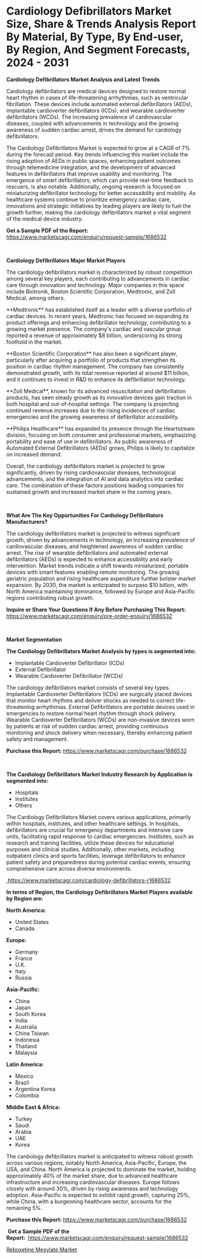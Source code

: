 <p><h1>Cardiology Defibrillators Market Size, Share & Trends Analysis Report By Material, By Type, By End-user, By Region, And Segment Forecasts, 2024 - 2031</h1></p><p><strong>Cardiology Defibrillators Market Analysis and Latest Trends</strong></p>
<p><p>Cardiology defibrillators are medical devices designed to restore normal heart rhythm in cases of life-threatening arrhythmias, such as ventricular fibrillation. These devices include automated external defibrillators (AEDs), implantable cardioverter defibrillators (ICDs), and wearable cardioverter defibrillators (WCDs). The increasing prevalence of cardiovascular diseases, coupled with advancements in technology and the growing awareness of sudden cardiac arrest, drives the demand for cardiology defibrillators.</p><p>The Cardiology Defibrillators Market is expected to grow at a CAGR of 7% during the forecast period. Key trends influencing this market include the rising adoption of AEDs in public spaces, enhancing patient outcomes through telemedicine integration, and the development of advanced features in defibrillators that improve usability and monitoring. The emergence of smart defibrillators, which can provide real-time feedback to rescuers, is also notable. Additionally, ongoing research is focused on miniaturizing defibrillator technology for better accessibility and mobility. As healthcare systems continue to prioritize emergency cardiac care, innovations and strategic initiatives by leading players are likely to fuel the growth further, making the cardiology defibrillators market a vital segment of the medical device industry.</p></p>
<p><strong>Get a Sample PDF of the Report:&nbsp;</strong> <a href="https://www.marketscagr.com/enquiry/request-sample/1686532?utm_campaign=1886&utm_medium=2&utm_source=Github&utm_content=ia&utm_term=31122024&utm_id=cardiology-defibrillators">https://www.marketscagr.com/enquiry/request-sample/1686532</a></p>
<p>&nbsp;</p>
<p><strong>Cardiology Defibrillators Major Market Players</strong></p>
<p><p>The cardiology defibrillators market is characterized by robust competition among several key players, each contributing to advancements in cardiac care through innovation and technology. Major companies in this space include Biotronik, Boston Scientific Corporation, Medtronic, and Zoll Medical, among others.</p><p>**Medtronic** has established itself as a leader with a diverse portfolio of cardiac devices. In recent years, Medtronic has focused on expanding its product offerings and enhancing defibrillator technology, contributing to a growing market presence. The company's cardiac and vascular group reported a revenue of approximately $8 billion, underscoring its strong foothold in the market.</p><p>**Boston Scientific Corporation** has also been a significant player, particularly after acquiring a portfolio of products that strengthen its position in cardiac rhythm management. The company has consistently demonstrated growth, with its total revenue reported at around $11 billion, and it continues to invest in R&D to enhance its defibrillation technology.</p><p>**Zoll Medical**, known for its advanced resuscitation and defibrillation products, has seen steady growth as its innovative devices gain traction in both hospital and out-of-hospital settings. The company is projecting continued revenue increases due to the rising incidences of cardiac emergencies and the growing awareness of defibrillator accessibility.</p><p>**Philips Healthcare** has expanded its presence through the Heartstream division, focusing on both consumer and professional markets, emphasizing portability and ease of use in defibrillators. As public awareness of Automated External Defibrillators (AEDs) grows, Philips is likely to capitalize on increased demand.</p><p>Overall, the cardiology defibrillators market is projected to grow significantly, driven by rising cardiovascular diseases, technological advancements, and the integration of AI and data analytics into cardiac care. The combination of these factors positions leading companies for sustained growth and increased market share in the coming years.</p></p>
<p>&nbsp;</p>
<p><strong>What Are The Key Opportunities For Cardiology Defibrillators Manufacturers?</strong></p>
<p><p>The cardiology defibrillators market is projected to witness significant growth, driven by advancements in technology, an increasing prevalence of cardiovascular diseases, and heightened awareness of sudden cardiac arrest. The rise of wearable defibrillators and automated external defibrillators (AEDs) is expected to enhance accessibility and early intervention. Market trends indicate a shift towards miniaturized, portable devices with smart features enabling remote monitoring. The growing geriatric population and rising healthcare expenditure further bolster market expansion. By 2030, the market is anticipated to surpass $10 billion, with North America maintaining dominance, followed by Europe and Asia-Pacific regions contributing robust growth.</p></p>
<p><strong>Inquire or Share Your Questions If Any Before Purchasing This Report:</strong> <a href="https://www.marketscagr.com/enquiry/pre-order-enquiry/1686532?utm_campaign=1886&utm_medium=2&utm_source=Github&utm_content=ia&utm_term=31122024&utm_id=cardiology-defibrillators">https://www.marketscagr.com/enquiry/pre-order-enquiry/1686532</a></p>
<p>&nbsp;</p>
<p><strong>Market Segmentation</strong></p>
<p><strong>The Cardiology Defibrillators Market Analysis by types is segmented into:</strong></p>
<p><ul><li>Implantable Cardioverter Defibrillator (ICDs)</li><li>External Defibrillator</li><li>Wearable Cardioverter Defibrillator (WCDs)</li></ul></p>
<p><p>The cardiology defibrillators market consists of several key types. Implantable Cardioverter Defibrillators (ICDs) are surgically placed devices that monitor heart rhythms and deliver shocks as needed to correct life-threatening arrhythmias. External Defibrillators are portable devices used in emergencies to restore normal heart rhythm through shock delivery. Wearable Cardioverter Defibrillators (WCDs) are non-invasive devices worn by patients at risk of sudden cardiac arrest, providing continuous monitoring and shock delivery when necessary, thereby enhancing patient safety and management.</p></p>
<p><strong>Purchase this Report:&nbsp;</strong><a href="https://www.marketscagr.com/purchase/1686532?utm_campaign=1886&utm_medium=2&utm_source=Github&utm_content=ia&utm_term=31122024&utm_id=cardiology-defibrillators">https://www.marketscagr.com/purchase/1686532</a></p>
<p>&nbsp;</p>
<p><strong>The Cardiology Defibrillators Market Industry Research by Application is segmented into:</strong></p>
<p><ul><li>Hospitals</li><li>Institutes</li><li>Others</li></ul></p>
<p><p>The Cardiology Defibrillators Market covers various applications, primarily within hospitals, institutes, and other healthcare settings. In hospitals, defibrillators are crucial for emergency departments and intensive care units, facilitating rapid response to cardiac emergencies. Institutes, such as research and training facilities, utilize these devices for educational purposes and clinical studies. Additionally, other markets, including outpatient clinics and sports facilities, leverage defibrillators to enhance patient safety and preparedness during potential cardiac events, ensuring comprehensive care across diverse environments.</p></p>
<p><a href="https://www.marketscagr.com/cardiology-defibrillators-r1686532?utm_campaign=1886&utm_medium=2&utm_source=Github&utm_content=ia&utm_term=31122024&utm_id=cardiology-defibrillators">&nbsp;https://www.marketscagr.com/cardiology-defibrillators-r1686532</a></p>
<p><strong>In terms of Region, the Cardiology Defibrillators Market Players available by Region are:</strong></p>
<p>
    <p> <strong> North America: </strong>
        <ul>
            <li>United States</li>
            <li>Canada</li>
        </ul>
        </p> 
    <p> <strong> Europe: </strong>
        <ul>
            <li>Germany</li>
            <li>France</li>
            <li>U.K.</li>
            <li>Italy</li>
            <li>Russia</li>
        </ul>
        </p> 
    <p> <strong> Asia-Pacific: </strong>
        <ul>
            <li>China</li>
            <li>Japan</li>
            <li>South Korea</li>
            <li>India</li>
            <li>Australia</li>
            <li>China Taiwan</li>
            <li>Indonesia</li>
            <li>Thailand</li>
            <li>Malaysia</li>
        </ul>
        </p> 
    <p> <strong> Latin America: </strong>
        <ul>
            <li>Mexico</li>
            <li>Brazil</li>
            <li>Argentina Korea</li>
            <li>Colombia</li>
        </ul>
        </p> 
    <p> <strong> Middle East & Africa: </strong>
        <ul>
            <li>Turkey</li>
            <li>Saudi</li>
            <li>Arabia</li>
            <li>UAE</li>
            <li>Korea</li>
        </ul>
    </p>
    </p>
<p><p>The cardiology defibrillators market is anticipated to witness robust growth across various regions, notably North America, Asia-Pacific, Europe, the USA, and China. North America is projected to dominate the market, holding approximately 40% of the market share, due to advanced healthcare infrastructure and increasing cardiovascular diseases. Europe follows closely with around 30%, driven by rising awareness and technology adoption. Asia-Pacific is expected to exhibit rapid growth, capturing 25%, while China, with a burgeoning healthcare sector, accounts for the remaining 5%.</p></p>
<p><strong>Purchase this Report: </strong><a href="https://www.marketscagr.com/purchase/1686532?utm_campaign=1886&utm_medium=2&utm_source=Github&utm_content=ia&utm_term=31122024&utm_id=cardiology-defibrillators">https://www.marketscagr.com/purchase/1686532</a></p>
<p>&nbsp;<strong>Get a Sample PDF of the Report:&nbsp;&nbsp;</strong><a href="https://www.marketscagr.com/enquiry/request-sample/1686532?utm_campaign=1886&utm_medium=2&utm_source=Github&utm_content=ia&utm_term=31122024&utm_id=cardiology-defibrillators">https://www.marketscagr.com/enquiry/request-sample/1686532</a></p>
<p><strong></strong></p>
<p><p><a href="https://github.com/vimar16th/Market-Research-Report-List-7/blob/main/reboxetine-mesylate-market.md?utm_campaign=1886&utm_medium=2&utm_source=Github&utm_content=ia&utm_term=31122024&utm_id=cardiology-defibrillators">Reboxetine Mesylate Market</a></p></p>